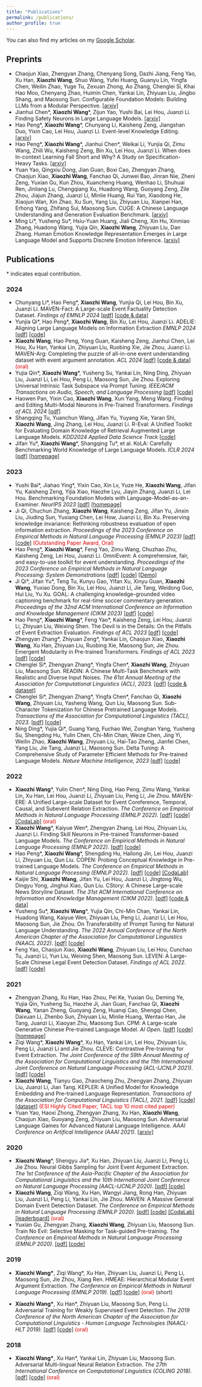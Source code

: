 ```yaml
---
title: "Publications"
permalink: /publications/
author_profile: true
---
```

You can also find my articles on my [Google Scholar](https://scholar.google.com/citations?user=DjpXXZkAAAAJ).

## Preprints
* Chaojun Xiao, Zhengyan Zhang, Chenyang Song, Dazhi Jiang, Feng Yao, Xu Han, **Xiaozhi Wang**, Shuo Wang, Yufei Huang, Guanyu Lin, Yingfa Chen, Weilin Zhao, Yuge Tu, Zexuan Zhong, Ao Zhang, Chenglei Si, Khai Hao Moo, Chenyang Zhao, Huimin Chen, Yankai Lin, Zhiyuan Liu, Jingbo Shang, and Maosong Sun. Configurable Foundation Models: Building LLMs from a Modular Perspective. [[arxiv]](https://arxiv.org/pdf/2409.02877)
* Jianhui Chen\*, **Xiaozhi Wang**\*, Zijun Yao, Yushi Bai, Lei Hou, Juanzi Li. Finding Safety Neurons in Large Language Models. [[arxiv]](https://arxiv.org/abs/2406.14144)
* Hao Peng\*, **Xiaozhi Wang**\*, Chunyang Li, Kaisheng Zeng, Jiangshan Duo, Yixin Cao, Lei Hou, Juanzi Li. Event-level Knowledge Editing. [[arxiv]](https://arxiv.org/abs/2402.13093)
* Hao Peng\*, **Xiaozhi Wang**\*, Jianhui Chen\*, Weikai Li, Yunjia Qi, Zimu Wang, Zhili Wu, Kaisheng Zeng, Bin Xu, Lei Hou, Juanzi Li. When does In-context Learning Fall Short and Why? A Study on Specification-Heavy Tasks. [[arxiv]](https://arxiv.org/abs/2311.08993)
* Yuan Yao, Qingxiu Dong, Jian Guan, Boxi Cao, Zhengyan Zhang, Chaojun Xiao, **Xiaozhi Wang**, Fanchao Qi, Junwei Bao, Jinran Nie, Zheni Zeng, Yuxian Gu, Kun Zhou, Xuancheng Huang, Wenhao Li, Shuhuai Ren, Jinliang Lu, Chengqiang Xu, Huadong Wang, Guoyang Zeng, Zile Zhou, Jiajun Zhang, Juanzi Li, Minlie Huang, Rui Yan, Xiaodong He, Xiaojun Wan, Xin Zhao, Xu Sun, Yang Liu, Zhiyuan Liu, Xianpei Han, Erhong Yang, Zhifang Sui, Maosong Sun. CUGE: A Chinese Language Understanding and Generation Evaluation Benchmark. [[arxiv]](https://arxiv.org/abs/2112.13610)
* Ming Li\*, Yusheng Su\*, Hsiu-Yuan Huang, Jiali Cheng, Xin Hu, Xinmiao Zhang, Huadong Wang, Yujia Qin, **Xiaozhi Wang**, Zhiyuan Liu, Dan Zhang. Human Emotion Knowledge Representation Emerges in Large Language Model and Supports Discrete Emotion Inference. [[arxiv]](https://arxiv.org/pdf/2302.09582.pdf)

## Publications
\* indicates equal contribution.
### 2024
* Chunyang Li\*, Hao Peng\*, **Xiaozhi Wang**, Yunjia Qi, Lei Hou, Bin Xu, Juanzi Li. MAVEN-Fact: A Large-scale Event Factuality Detection Dataset. *Findings of EMNLP 2024* [[pdf]](https://arxiv.org/pdf/2407.15352) [[code & data]](https://github.com/THU-KEG/MAVEN-FACT)
* Yunjia Qi\*, Hao Peng\*, **Xiaozhi Wang**, Bin Xu, Lei Hou, Juanzi Li. ADELIE: Aligning Large Language Models on Information Extraction *EMNLP 2024* [[pdf]](https://arxiv.org/pdf/2405.05008) [[code]](https://github.com/THU-KEG/ADELIE)
* **Xiaozhi Wang**, Hao Peng, Yong Guan, Kaisheng Zeng, Jianhui Chen, Lei Hou, Xu Han, Yankai Lin, Zhiyuan Liu, Ruobing Xie, Jie Zhou, Juanzi Li. MAVEN-Arg: Completing the puzzle of all-in-one event understanding dataset with event argument annotation. *ACL 2024* [[pdf]](https://arxiv.org/pdf/2311.09105) [[code & data]](https://github.com/THU-KEG/MAVEN-Argument) <font color="#dd0000">(oral)</font>
* Yujia Qin\*, **Xiaozhi Wang**\*, Yusheng Su, Yankai Lin, Ning Ding, Zhiyuan Liu, Juanzi Li, Lei Hou, Peng Li, Maosong Sun, Jie Zhou. Exploring Universal Intrinsic Task Subspace via Prompt Tuning. *IEEE/ACM Transactions on Audio, Speech, and Language Processing* [[pdf]](https://arxiv.org/pdf/2110.07867) [[code]](https://github.com/thunlp/Intrinsic-Prompt-Tuning)
* Haowen Pan, Yixin Cao, **Xiaozhi Wang**, Xun Yang, Meng Wang. Finding and Editing Multi-Modal Neurons in Pre-Trained Transformers. *Findings of ACL 2024* [[pdf]](https://arxiv.org/pdf/2311.07470)
* Shangqing Tu, Yuanchun Wang, Jifan Yu, Yuyang Xie, Yaran Shi, **Xiaozhi Wang**, Jing Zhang, Lei Hou, Juanzi Li. R-Eval: A Unified Toolkit for Evaluating Domain Knowledge of Retrieval Augmented Large Language Models. *KDD2024 Applied Data Science Track* [[code]](https://github.com/THU-KEG/R-Eval)
* Jifan Yu\*, **Xiaozhi Wang**\*, Shangqing Tu\*, et al. KoLA: Carefully Benchmarking World Knowledge of Large Language Models. *ICLR 2024* [[pdf]](https://arxiv.org/pdf/2306.09296.pdf) [[homepage]](http://103.238.162.37:31622/)


### 2023
* Yushi Bai\*, Jiahao Ying\*, Yixin Cao, Xin Lv, Yuze He, **Xiaozhi Wang**, Jifan Yu, Kaisheng Zeng, Yijia Xiao, Haozhe Lyu, Jiayin Zhang, Juanzi Li, Lei Hou. Benchmarking Foundation Models with Language-Model-as-an-Examiner. *NeurIPS 2023* [[pdf]](https://proceedings.neurips.cc/paper_files/paper/2023/file/f64e55d03e2fe61aa4114e49cb654acb-Paper-Datasets_and_Benchmarks.pdf) [[homepage]](http://lmexam.xlore.cn/)
* Ji Qi, Chuchun Zhang, **Xiaozhi Wang**, Kaisheng Zeng, Jifan Yu, Jinxin Liu, Jiuding Sun, Yuxiang Chen, Lei How, Juanzi Li, Bin Xu. Preserving knowledge invariance: Rethinking robustness evaluation of open information extraction. *Proceedings of the 2023 Conference on Empirical Methods in Natural Language Processing (EMNLP 2023)* [[pdf]](https://aclanthology.org/2023.emnlp-main.360.pdf) [[code]](https://github.com/qijimrc/ROBUST) <font color="#dd0000">(Outstanding Paper Award, Oral)</font> 
* Hao Peng\*, **Xiaozhi Wang**\*, Feng Yao, Zimu Wang, Chuzhao Zhu, Kaisheng Zeng, Lei Hou, Juanzi Li. OmniEvent: A comprehensive, fair, and easy-to-use toolkit for event understanding. *Proceedings of the 2023 Conference on Empirical Methods in Natural Language Processing: System Demonstrations* [[pdf]](https://aclanthology.org/2023.emnlp-demo.46.pdf) [[code]](https://github.com/THU-KEG/OmniEvent) [[Demo]](http://103.238.162.34:9621/)
* Ji Qi\*, Jifan Yu\*, Teng Tu, Kunyu Gao, Yifan Xu, Xinyu Guan, **Xiaozhi Wang**, Yuxiao Dong, Bin Xu, Lei Hou, Juanzi Li, Jie Tang, Weidong Guo, Hui Liu, Yu Xu. GOAL: A challenging knowledge-grounded video captioning benchmark for real-time soccer commentary generation. *Proceedings of the 32nd ACM International Conference on Information and Knowledge Management (CIKM 2023)* [[pdf]](https://dl.acm.org/doi/pdf/10.1145/3583780.3615120) [[code]](https://github.com/THU-KEG/goal)
* Hao Peng\*, **Xiaozhi Wang**\*, Feng Yao\*, Kaisheng Zeng, Lei Hou, Juanzi Li, Zhiyuan Liu, Weixing Shen. The Devil is in the Details: On the Pitfalls of Event Extraction Evaluation. *Findings of ACL 2023* [[pdf]](https://aclanthology.org/2023.findings-acl.586.pdf) [[code]](https://github.com/THU-KEG/OmniEvent)
* Zhengyan Zhang\*, Zhiyuan Zeng\*, Yankai Lin, Chaojun Xiao, **Xiaozhi Wang**, Xu Han, Zhiyuan Liu, Ruobing Xie, Maosong Sun, Jie Zhou. Emergent Modularity in Pre-trained Transformers. *Findings of ACL 2023* [[pdf]](https://aclanthology.org/2023.findings-acl.250.pdf) [[code]](https://github.com/THUNLP/modularity-analysis)
* Chenglei Si\*, Zhengyan Zhang\*, Yingfa Chen\*, **Xiaozhi Wang**, Zhiyuan Liu, Maosong Sun. READIN: A Chinese Multi-Task Benchmark with Realistic and Diverse Input Noises. <i>The 61st Annual Meeting of the Association for Computational Linguistics (ACL), 2023.</i> [[pdf]](https://aclanthology.org/2023.acl-long.460.pdf) [[code & dataset]](https://github.com/thunlp/READIN) 
* Chenglei Si\*, Zhengyan Zhang\*, Yingfa Chen\*, Fanchao Qi, **Xiaozhi Wang**, Zhiyuan Liu, Yasheng Wang, Qun Liu, Maosong Sun. Sub-Character Tokenization for Chinese Pretrained Language Models. <i>Transactions of the Association for Computational Linguistics (TACL), 2023.</i> [[pdf]](https://arxiv.org/pdf/2106.00400.pdf) [[code]](https://github.com/thunlp/SubCharTokenization)
* Ning Ding\*, Yujia Qi\*, Guang Yang, Fuchao Wei, Zonghan Yang, Yusheng Su, Shengding Hu, Yulin Chen, Chi-Min Chan, Weize Chen, Jing Yi, Weilin Zhao, **Xiaozhi Wang**, Zhiyuan Liu, Hai-Tao Zheng, Jianfei Chen, Yang Liu, Jie Tang, Juanzi Li, Maosong Sun. Delta Tuning: A Comprehensive Study of Parameter Efficient Methods for Pre-trained Language Models. <i>Nature Machine Intelligence, 2023</i> [[pdf]](https://arxiv.org/pdf/2203.06904.pdf) [[code]](https://github.com/thunlp/OpenDelta)


### 2022

* <strong>Xiaozhi Wang</strong>\*, Yulin Chen\*, Ning Ding, Hao Peng, Zimu Wang, Yankai Lin, Xu Han, Lei Hou, Juanzi Li, Zhiyuan Liu, Peng Li, Jie Zhou. MAVEN-ERE: A Unified Large-scale Dataset for Event Coreference, Temporal, Causal, and Subevent Relation Extraction. <i>The Conference on Empirical Methods in Natural Language Processing (EMNLP 2022).</i> [[pdf]](/files/EMNLP22-MAVEN-ERE/MAVEN-ERE.pdf) [[code]](https://github.com/THU-KEG/MAVEN-ERE) [[CodaLab]](https://codalab.lisn.upsaclay.fr/competitions/8691) <font color="#dd0000">(oral)</font>
* <strong>Xiaozhi Wang</strong>\*, Kaiyue Wen\*, Zhengyan Zhang, Lei Hou, Zhiyuan Liu, Juanzi Li. Finding Skill Neurons in Pre-trained Transformer-based Language Models. <i>The Conference on Empirical Methods in Natural Language Processing (EMNLP 2022).</i> [[pdf]](/files/EMNLP22-SkillNeuron/SkillNeuron.pdf) [[code]](https://github.com/THU-KEG/Skill-Neuron)
* Hao Peng\*, <strong>Xiaozhi Wang</strong>\*, Shengding Hu, Hailong Jin, Lei Hou, Juanzi Li, Zhiyuan Liu, Qun Liu. COPEN: Probing Conceptual Knowledge in Pre-trained Language Models. <i>The Conference on Empirical Methods in Natural Language Processing (EMNLP 2022).</i> [[pdf]](/files/EMNLP22-COPEN/COPEN.pdf) [[code]](https://github.com/THU-KEG/COPEN) [[CodaLab]](https://codalab.lisn.upsaclay.fr/competitions/8542)
* Kaijie Shi, **Xiaozhi Wang**, Jifan Yu, Lei Hou, Juanzi Li, Jingtong Wu, Dingyu Yong, Jinghui Xiao, Qun Liu. CStory: A Chinese Large-scale News Storyline Dataset. *The 31st ACM International Conference on Information and Knowledge Management (CIKM 2022)*. [[pdf]](https://dl.acm.org/doi/pdf/10.1145/3511808.3557573) [[code & data]](https://github.com/THU-KEG/CStory)
* Yusheng Su\*, **Xiaozhi Wang**\*, Yujia Qin, Chi-Min Chan, Yankai Lin, Huadong Wang, Kaiyue Wen, Zhiyuan Liu, Peng Li, Juanzi Li, Lei Hou, Maosong Sun, Jie Zhou. On Transferability of Prompt Tuning for Natural Language Understanding. *The 2022 Annual Conference of the North American Chapter of the Association for Computational Linguistics (NAACL 2022)*. [[pdf]](https://arxiv.org/pdf/2111.06719.pdf) [[code]](https://github.com/thunlp/Prompt-Transferability)
* Feng Yao, Chaojun Xiao, **Xiaozhi Wang**, Zhiyuan Liu, Lei Hou, Cunchao Tu, Juanzi Li, Yun Liu, Weixing Shen, Maosong Sun. LEVEN: A Large-Scale Chinese Legal Event Detection Dataset. *Findings of ACL 2022*. [[pdf]](https://aclanthology.org/2022.findings-acl.17.pdf) [[code]](https://github.com/thunlp/LEVEN)

### 2021

* Zhengyan Zhang, Xu Han, Hao Zhou, Pei Ke, Yuxian Gu, Deming Ye, Yujia Qin, Yusheng Su, Haozhe Ji, Jian Guan, Fanchao Qi, <b>Xiaozhi Wang</b>, Yanan Zheng, Guoyang Zeng, Huanqi Cao, Shengqi Chen, Daixuan Li, Zhenbo Sun, Zhiyuan Liu, Minlie Huang, Wentao Han, Jie Tang, Juanzi Li, Xiaoyan Zhu, Maosong Sun. CPM: A Large-scale Generative Chinese Pre-trained Language Model. *AI Open.* [[pdf]](https://www.sciencedirect.com/science/article/pii/S266665102100019X) [[code]](https://github.com/TsinghuaAI/CPM-1-Generate) [[homepage]](https://cpm.baai.ac.cn/)
* Ziqi Wang\*, **Xiaozhi Wang**\*, Xu Han, Yankai Lin, Lei Hou, Zhiyuan Liu, Peng Li, Juanzi Li and Jie Zhou. CLEVE: Contrastive Pre-training for Event Extraction. *The Joint Conference of the 59th Annual Meeting of the Association for Computational Linguistics and the 11th International Joint Conference on Natural Language Processing (ACL-IJCNLP 2021)*. [[pdf]](/files/ACL21-CLEVE/CLEVE.pdf) [[code]](https://github.com/THU-KEG/CLEVE)
* <strong>Xiaozhi Wang</strong>, Tianyu Gao, Zhaocheng Zhu, Zhengyan Zhang, Zhiyuan Liu, Juanzi Li, Jian Tang. KEPLER: A Unified Model for Knowledge Embedding and Pre-trained Language Representation. <i>Transactions of the Association for Computational Linguistics (TACL), 2021.</i> [[pdf]](/files/TACL-KEPLER/KEPLER.pdf) [[code]](https://github.com/THU-KEG/KEPLER) [[dataset]](https://deepgraphlearning.github.io/project/wikidata5m) <font color="#dd0000">(ESI Highly Cited Paper, TACL top 10 most cited paper)</font>
* Yuan Yao, Haoxi Zhong, Zhengyan Zhang, Xu Han, <strong>Xiaozhi Wang</strong>, Chaojun Xiao, Guoyang Zeng, Zhiyuan Liu, Maosong Sun. Adversarial Language Games for Advanced Natural Language Intelligence. <i>AAAI Conference on Artifical Intelligence (AAAI 2021)</i>. [[arxiv]](https://arxiv.org/abs/1911.01622)

### 2020

* <strong>Xiaozhi Wang</strong>\*, Shengyu Jia\*, Xu Han, Zhiyuan Liu, Juanzi Li, Peng Li, Jie Zhou. Neural Gibbs Sampling for Joint Event Argument Extraction. <i>The 1st Conference of the Asia-Pacific Chapter of the Association for Computational Linguistics and the 10th International Joint Conference on Natural Language Processing (AACL-IJCNLP 2020)</i>. [[pdf]](/files/AACL20-NGS/NGS.pdf) [[code]](https://github.com/THU-KEG/NGS)
* <strong>Xiaozhi Wang</strong>, Ziqi Wang, Xu Han, Wangyi Jiang, Rong Han, Zhiyuan Liu, Juanzi Li, Peng Li, Yankai Lin, Jie Zhou. MAVEN: A Massive General Domain Event Detection Dataset. <i>The Conference on Empirical Methods in Natural Language Processing (EMNLP 2020).</i> [[pdf]](/files/EMNLP20-MAVEN/MAVEN.pdf) [[code]](https://github.com/THU-KEG/MAVEN-dataset) [[CodaLab]](https://codalab.lisn.upsaclay.fr/competitions/395) [[leaderboard]](https://thukeg.gitee.io/maven/) <font color="#dd0000">(oral)</font>
* Yuxian Gu, Zhengyan Zhang, <strong>Xiaozhi Wang</strong>, Zhiyuan Liu, Maosong Sun. Train No Evil: Selective Masking for Task-guided Pre-training. <i>The Conference on Empirical Methods in Natural Language Processing (EMNLP 2020).</i> [[pdf]](/files/EMNLP20-TrainNoEvil/TrainNoEvil.pdf) [[code]](https://github.com/thunlp/SelectiveMasking)

### 2019

* <strong>Xiaozhi Wang\*</strong>, Ziqi Wang\*, Xu Han, Zhiyuan Liu, Juanzi Li, Peng Li, Maosong Sun, Jie Zhou, Xiang Ren. HMEAE: Hierarchical Modular Event Argument Extraction. <i>The Conference on Empirical Methods in Natural Language Processing (EMNLP 2019).</i> [[pdf]](/files/EMNLP19-HMEAE/HMEAE.pdf) [[code]](https://github.com/thunlp/HMEAE) <font color="#dd0000">(oral)</font> (short)

* <strong>Xiaozhi Wang\*</strong>, Xu Han\*, Zhiyuan Liu, Maosong Sun, Peng Li. Adversarial Training for Weakly Supervised Event Detection. <i>The 2019 Conference of the North American Chapter of the Association for Computational Linguistics - Human Language Technologies (NAACL-HLT 2019).</i> [[pdf]](/files/NAACL19-AdvED/AdvED.pdf) [[code]](https://github.com/thunlp/Adv-ED) <font color="#dd0000">(oral)</font>

### 2018

* <strong>Xiaozhi Wang\*</strong>, Xu Han\*, Yankai Lin, Zhiyuan Liu, Maosong Sun. Adversarial Multi-lingual Neural Relation Extraction. <i>The 27th International Conference on Computational Linguistics (COLING 2018).</i> [[pdf]](/files/COLING18-AMNRE/AMNRE.pdf) [[code]](https://github.com/thunlp/AMNRE) <font color="#dd0000">(oral)</font>
